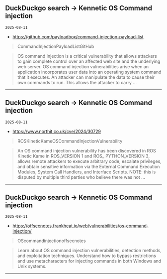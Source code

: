 ## DuckDuckgo search -> Kennetic OS Command injection
`2025-08-11`

* https://github.com/payloadbox/command-injection-payload-list

<blockquote>
 CommandInjectionPayloadListGitHub
</blockquote>
<blockquote>
OS command Injection is a critical vulnerability that allows attackers to gain complete control over an affected web site and the underlying web server. OS command injection vulnerabilities arise when an application incorporates user data into an operating system command that it executes. An attacker can manipulate the data to cause their own commands to run. This allows the attacker to carry ...
</blockquote>

---

## DuckDuckgo search -> Kennetic OS Command injection
`2025-08-11`

* https://www.northit.co.uk/cve/2024/30729

<blockquote>
 ROSKineticKameOSCommandInjectionVulnerability
</blockquote>
<blockquote>
An OS command injection vulnerability has been discovered in ROS Kinetic Kame in ROS_VERSION 1 and ROS_ PYTHON_VERSION 3, allows remote attackers to execute arbitrary code, escalate privileges, and obtain sensitive information via the External Command Execution Modules, System Call Handlers, and Interface Scripts. NOTE: this is disputed by multiple third parties who believe there was not ...
</blockquote>

---

## DuckDuckgo search -> Kennetic OS Command injection
`2025-08-11`

* https://offsecnotes.frankheat.io/web/vulnerabilities/os-command-injection/

<blockquote>
 OScommandinjectionoffsecnotes
</blockquote>
<blockquote>
Learn about OS command injection vulnerabilities, detection methods, and exploitation techniques. Understand how to bypass restrictions and use metacharacters for injecting commands in both Windows and Unix systems.
</blockquote>

---

